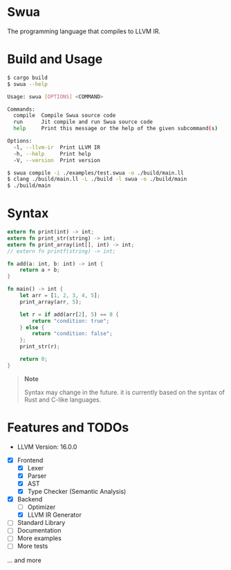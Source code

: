 # Swua

The programming language that compiles to LLVM IR.

# Build and Usage

```bash
$ cargo build
$ swua --help

Usage: swua [OPTIONS] <COMMAND>

Commands:
  compile  Compile Swua source code
  run      Jit compile and run Swua source code
  help     Print this message or the help of the given subcommand(s)

Options:
  -l, --llvm-ir  Print LLVM IR
  -h, --help     Print help
  -V, --version  Print version

$ swua compile -i ./examples/test.swua -o ./build/main.ll
$ clang ./build/main.ll -L ./build -l swua -o ./build/main
$ ./build/main
```

# Syntax

```rust
extern fn print(int) -> int;
extern fn print_str(string) -> int;
extern fn print_array(int[], int) -> int;
// extern fn printf(string) -> int;

fn add(a: int, b: int) -> int {
    return a + b;
}

fn main() -> int {
    let arr = [1, 2, 3, 4, 5];
    print_array(arr, 5);

    let r = if add(arr[2], 5) == 8 {
        return "condition: true";
    } else {
        return "condition: false";
    };
    print_str(r);

    return 0;
}
```

> **Note**
>
> Syntax may change in the future. it is currently based on the syntax of Rust and C-like languages.

# Features and TODOs

-   LLVM Version: 16.0.0

-   [x] Frontend
    -   [x] Lexer
    -   [x] Parser
    -   [x] AST
    -   [x] Type Checker (Semantic Analysis)
-   [x] Backend
    -   [ ] Optimizer
    -   [x] LLVM IR Generator
-   [ ] Standard Library
-   [ ] Documentation
-   [ ] More examples
-   [ ] More tests

... and more
